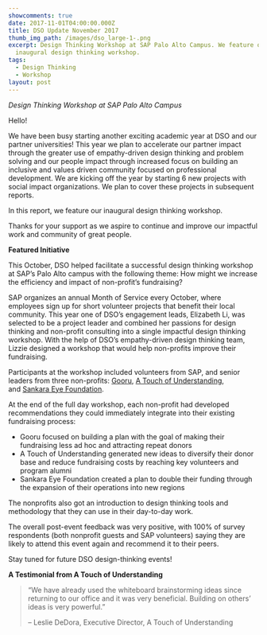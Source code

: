 ```yaml
---
showcomments: true
date: 2017-11-01T04:00:00.000Z
title: DSO Update November 2017
thumb_img_path: /images/dso_large-1-.png
excerpt: Design Thinking Workshop at SAP Palo Alto Campus. We feature our
  inaugural design thinking workshop.
tags:
  - Design Thinking
  - Workshop
layout: post
---
```

*Design Thinking Workshop at SAP Palo Alto Campus*

Hello!

We have been busy starting another exciting academic year at DSO and our partner universities! This year we plan to accelerate our partner impact through the greater use of empathy-driven design thinking and problem solving and our people impact through increased focus on building an inclusive and values driven community focused on professional development. We are kicking off the year by starting 6 new projects with social impact organizations. We plan to cover these projects in subsequent reports.

In this report, we feature our inaugural design thinking workshop.

Thanks for your support as we aspire to continue and improve our impactful work and community of great people.

**Featured Initiative**

This October, DSO helped facilitate a successful design thinking workshop at SAP’s Palo Alto campus with the following theme: How might we increase the efficiency and impact of non-profit’s fundraising?

SAP organizes an annual Month of Service every October, where employees sign up for short volunteer projects that benefit their local community. This year one of DSO’s engagement leads, Elizabeth Li, was selected to be a project leader and combined her passions for design thinking and non-profit consulting into a single impactful design thinking workshop. With the help of DSO’s empathy-driven design thinking team, Lizzie designed a workshop that would help non-profits improve their fundraising.

Participants at the workshop included volunteers from SAP, and senior leaders from three non-profits: [Gooru](https://www.gooru.org/), [A Touch of Understanding](http://www.touchofunderstanding.org/), and [Sankara Eye Foundation](https://www.giftofvision.org/).

At the end of the full day workshop, each non-profit had developed recommendations they could immediately integrate into their existing fundraising process:

* Gooru focused on building a plan with the goal of making their fundraising less ad hoc and attracting repeat donors
* A Touch of Understanding generated new ideas to diversify their donor base and reduce fundraising costs by reaching key volunteers and program alumni
* Sankara Eye Foundation created a plan to double their funding through the expansion of their operations into new regions

The nonprofits also got an introduction to design thinking tools and methodology that they can use in their day-to-day work.

The overall post-event feedback was very positive, with 100% of survey respondents (both nonprofit guests and SAP volunteers) saying they are likely to attend this event again and recommend it to their peers.

Stay tuned for future DSO design-thinking events!

**A Testimonial from A Touch of Understanding**

> “We have already used the whiteboard brainstorming ideas since returning to our office and it was very beneficial. Building on others’ ideas is very powerful.”
>
> – Leslie DeDora, Executive Director, A Touch of Understanding